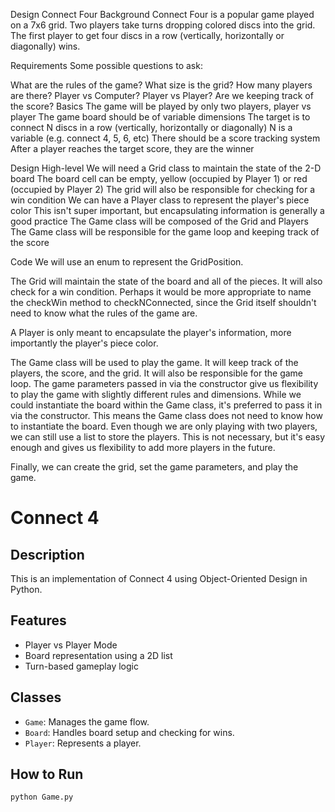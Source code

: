 Design Connect Four
Background
Connect Four is a popular game played on a 7x6 grid. Two players take turns dropping colored discs into the grid. The first player to get four discs in a row (vertically, horizontally or diagonally) wins.

Requirements
Some possible questions to ask:

What are the rules of the game?
What size is the grid?
How many players are there? Player vs Computer? Player vs Player?
Are we keeping track of the score?
Basics
The game will be played by only two players, player vs player
The game board should be of variable dimensions
The target is to connect N discs in a row (vertically, horizontally or diagonally)
N is a variable (e.g. connect 4, 5, 6, etc)
There should be a score tracking system
After a player reaches the target score, they are the winner

Design
High-level
We will need a Grid class to maintain the state of the 2-D board
The board cell can be empty, yellow (occupied by Player 1) or red (occupied by Player 2)
The grid will also be responsible for checking for a win condition
We can have a Player class to represent the player's piece color
This isn't super important, but encapsulating information is generally a good practice
The Game class will be composed of the Grid and Players
The Game class will be responsible for the game loop and keeping track of the score

Code
We will use an enum to represent the GridPosition.

The Grid will maintain the state of the board and all of the pieces. It will also check for a win condition. Perhaps it would be more appropriate to name the checkWin method to checkNConnected, since the Grid itself shouldn't need to know what the rules of the game are.

A Player is only meant to encapsulate the player's information, more importantly the player's piece color.

The Game class will be used to play the game. It will keep track of the players, the score, and the grid. It will also be responsible for the game loop. The game parameters passed in via the constructor give us flexibility to play the game with slightly different rules and dimensions.
While we could instantiate the board within the Game class, it's preferred to pass it in via the constructor. This means the Game class does not need to know how to instantiate the board.
Even though we are only playing with two players, we can still use a list to store the players. This is not necessary, but it's easy enough and gives us flexibility to add more players in the future.

Finally, we can create the grid, set the game parameters, and play the game.

# Connect 4

## Description
This is an implementation of Connect 4 using Object-Oriented Design in Python.

## Features
- Player vs Player Mode
- Board representation using a 2D list
- Turn-based gameplay logic

## Classes
- `Game`: Manages the game flow.
- `Board`: Handles board setup and checking for wins.
- `Player`: Represents a player.

## How to Run
```bash
python Game.py


